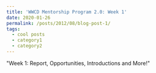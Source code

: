 ```yaml
---
title: 'WWCD Mentorship Program 2.0: Week 1'
date: 2020-01-26
permalink: /posts/2012/08/blog-post-1/
tags:
  - cool posts
  - category1
  - category2
---
```


"Week 1: Report, Opportunities, Introductions and More!"
